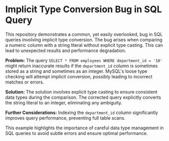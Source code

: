 # Implicit Type Conversion Bug in SQL Query

This repository demonstrates a common, yet easily overlooked, bug in SQL queries involving implicit type conversion. The bug arises when comparing a numeric column with a string literal without explicit type casting. This can lead to unexpected results and performance degradation.

**Problem:**
The query `SELECT * FROM employees WHERE department_id = '10'` might return inaccurate results if the `department_id` column is sometimes stored as a string and sometimes as an integer. MySQL's loose type checking will attempt implicit conversion, possibly leading to incorrect matches or errors.

**Solution:**
The solution involves explicit type casting to ensure consistent data types during the comparison. The corrected query explicitly converts the string literal to an integer, eliminating any ambiguity.

**Further Considerations:**
Indexing the `department_id` column significantly improves query performance, preventing full table scans.

This example highlights the importance of careful data type management in SQL queries to avoid subtle errors and ensure optimal performance.
